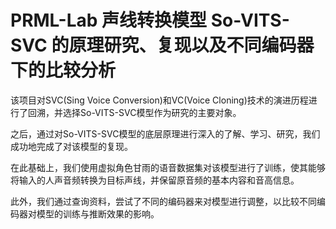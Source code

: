 # PRML-Lab 声线转换模型 So-VITS-SVC 的原理研究、复现以及不同编码器下的比较分析
该项目对SVC(Sing Voice Conversion)和VC(Voice Cloning)技术的演进历程进行了回溯，并选择So-VITS-SVC模型作为研究的主要对象。

之后，通过对So-VITS-SVC模型的底层原理进行深入的了解、学习、研究，我们成功地完成了对该模型的复现。

在此基础上，我们使用虚拟角色甘雨的语音数据集对该模型进行了训练，使其能够将输入的人声音频转换为目标声线，并保留原音频的基本内容和音高信息。

此外，我们通过查询资料，尝试了不同的编码器来对模型进行调整，以比较不同编码器对模型的训练与推断效果的影响。
